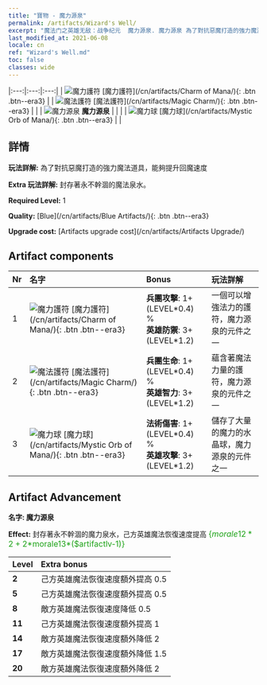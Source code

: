```yaml
---
title: "寶物 - 魔力源泉"
permalink: /artifacts/Wizard's Well/
excerpt: "魔法门之英雄无敌：战争纪元  魔力源泉. 魔力源泉 為了對抗惡魔打造的強力魔法道具，能夠提升回魔速度"
last_modified_at: 2021-06-08
locale: cn
ref: "Wizard's Well.md"
toc: false
classes: wide
---
```


  |:---:|:---:|:---:| 
  | ![魔力護符](/images/t/artifact_40211.png) [魔力護符](/cn/artifacts/Charm of Mana/){: .btn .btn--era3} |   | ![魔法護符](/images/t/artifact_40212.png) [魔法護符](/cn/artifacts/Magic Charm/){: .btn .btn--era3} | 
  |   | ![魔力源泉](/images/t/icon_artifact_21.png) **魔力源泉** |  | 
  |   | ![魔力球](/images/t/artifact_40213.png) [魔力球](/cn/artifacts/Mystic Orb of Mana/){: .btn .btn--era3} |   | 


## 詳情

 **玩法詳解:** 為了對抗惡魔打造的強力魔法道具，能夠提升回魔速度

 **Extra 玩法詳解:** 封存著永不幹涸的魔法泉水。

 **Required Level:** 1

 **Quality:** [Blue](/cn/artifacts/Blue Artifacts/){: .btn .btn--era3}

 **Upgrade cost:** [Artifacts upgrade cost](/cn/artifacts/Artifacts Upgrade/)



## Artifact components

  | Nr |    名字    |   Bonus | 玩法詳解 | 
  |:---|:-----------|:--------|:------------| 
  | 1 | ![魔力護符](/images/t/artifact_40211.png) [魔力護符](/cn/artifacts/Charm of Mana/){: .btn .btn--era3} | **兵團攻擊**: 1+(LEVEL\*0.4) %<br/>**英雄防禦**: 3+(LEVEL\*1.2) | 一個可以增強法力的護符，魔力源泉的元件之一 | 
  | 2 | ![魔法護符](/images/t/artifact_40212.png) [魔法護符](/cn/artifacts/Magic Charm/){: .btn .btn--era3} | **兵團生命**: 1+(LEVEL\*0.4) %<br/>**英雄智力**: 3+(LEVEL\*1.2) | 蘊含著魔法力量的護符，魔力源泉的元件之一 | 
  | 3 | ![魔力球](/images/t/artifact_40213.png) [魔力球](/cn/artifacts/Mystic Orb of Mana/){: .btn .btn--era3} | **法術傷害**: 1+(LEVEL\*0.4) %<br/>**英雄攻擊**: 3+(LEVEL\*1.2) | 儲存了大量的魔力的水晶球，魔力源泉的元件之一 | 


## Artifact Advancement

 **名字: 魔力源泉**

 **Effect:** 封存著永不幹涸的魔力泉水，己方英雄魔法恢復速度提高 <span style="color: #1ca216;font-size:16px">{$morale12*2+2*$morale13*($artifactlv-1)}</span>

  |  Level  |    Extra bonus  | 
  |:--------|:----------------| 
  | **2** | 己方英雄魔法恢復速度額外提高 0.5 | 
  | **5** | 己方英雄魔法恢復速度額外提高 0.5 | 
  | **8** | 敵方英雄魔法恢復速度降低 0.5 | 
  | **11** | 己方英雄魔法恢復速度額外提高 1 | 
  | **14** | 敵方英雄魔法恢復速度額外降低 2 | 
  | **17** | 敵方英雄魔法恢復速度額外降低 1.5 | 
  | **20** | 敵方英雄魔法恢復速度額外降低 2 | 
